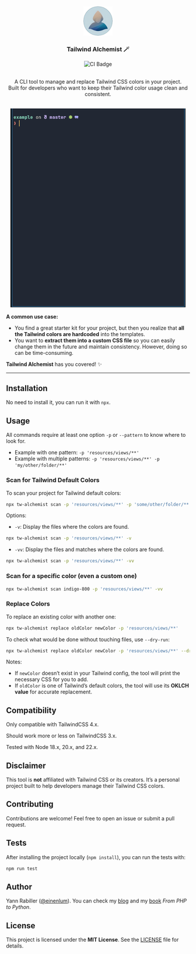 <br/>
<div align="center">
<a href="https://github.com/einenlum/tailwind-alchemist">
<img src="images/logo.png" alt="Logo" width="80" height="80">
</a>
<h3 align="center">Tailwind Alchemist 🪄</h3>

<div align="center">
    <img src="https://github.com/einenlum/tailwind-alchemist/actions/workflows/node.js.yml/badge.svg" alt="CI Badge" width="120">
    <br/>
    <br />
</div>

<p align="center">
A CLI tool to manage and replace Tailwind CSS colors in your project.<br />Built for developers who want to keep their Tailwind color usage clean and consistent.
<br/>
<br/>
</p>
<img src="images/demo.gif" alt="Logo" width="480">
<br/>
</div>

**A common use case:**

- You find a great starter kit for your project, but then you realize that **all the Tailwind colors are hardcoded** into the templates.
- You want to **extract them into a custom CSS file** so you can easily change them in the future and maintain consistency. However, doing so can be time-consuming.

**Tailwind Alchemist** has you covered! ✨

---

## Installation

No need to install it, you can run it with `npx`.

## Usage

All commands require at least one option `-p` or `--pattern` to know where to look for.

- Example with one pattern: `-p 'resources/views/**'`
- Example with multiple patterns: `-p 'resources/views/**' -p 'my/other/folder/**'`

### Scan for Tailwind Default Colors

To scan your project for Tailwind default colors:

```bash
npx tw-alchemist scan -p 'resources/views/**' -p 'some/other/folder/**'
```

Options:

- `-v`: Display the files where the colors are found.

```bash
npx tw-alchemist scan -p 'resources/views/**' -v
```

- `-vv`: Display the files and matches where the colors are found.

```bash
npx tw-alchemist scan -p 'resources/views/**' -vv
```

### Scan for a specific color (even a custom one)

```bash
npx tw-alchemist scan indigo-800 -p 'resources/views/**' -vv
```

### Replace Colors

To replace an existing color with another one:

```bash
npx tw-alchemist replace oldColor newColor -p 'resources/views/**'
```

To check what would be done without touching files, use `--dry-run`:

```bash
npx tw-alchemist replace oldColor newColor -p 'resources/views/**' --dry-run
```

Notes:

- If `newColor` doesn’t exist in your Tailwind config, the tool will print the necessary CSS for you to add.
- If `oldColor` is one of Tailwind’s default colors, the tool will use its **OKLCH value** for accurate replacement.


## Compatibility

Only compatible with TailwindCSS 4.x.

Should work more or less on TailwindCSS 3.x.

Tested with Node 18.x, 20.x, and 22.x.

## Disclaimer

This tool is **not** affiliated with Tailwind CSS or its creators. It’s a personal project built to help developers manage their Tailwind CSS colors.

## Contributing

Contributions are welcome! Feel free to open an issue or submit a pull request.

## Tests

After installing the project locally (`npm install`), you can run the tests with:

```bash
npm run test
```

## Author

Yann Rabiller ([@einenlum](https://github.com/Einenlum/)). You can check my [blog](https://www.einenlum.com) and my [book](https://fromphptopython.com) _From PHP to Python_.

## License

This project is licensed under the **MIT License**. See the [LICENSE](/license) file for details.
